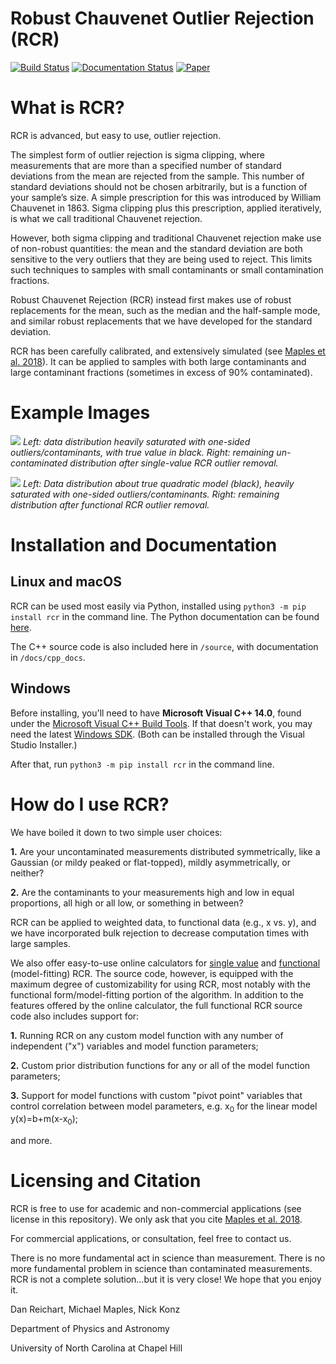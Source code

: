 # Robust Chauvenet Outlier Rejection (RCR)

[![Build Status](https://travis-ci.com/nickk124/RCR.svg?branch=master)](https://travis-ci.com/nickk124/RCR)
[![Documentation Status](https://readthedocs.org/projects/rcr/badge/?version=latest)](https://rcr.readthedocs.io/en/latest/?badge=latest)
[![Paper](https://img.shields.io/badge/arXiv-1807.05276-orange)](https://arxiv.org/abs/1807.05276)

# What is RCR?
RCR is advanced, but easy to use, outlier rejection.

The simplest form of outlier rejection is sigma clipping, where measurements that are more than a specified number of standard deviations from the mean are rejected from the sample. This number of standard deviations should not be chosen arbitrarily, but is a function of your sample’s size. A simple prescription for this was introduced by William Chauvenet in 1863. Sigma clipping plus this prescription, applied iteratively, is what we call traditional Chauvenet rejection.

However, both sigma clipping and traditional Chauvenet rejection make use of non-robust quantities: the mean and the standard deviation are both sensitive to the very outliers that they are being used to reject. This limits such techniques to samples with small contaminants or small contamination fractions.

Robust Chauvenet Rejection (RCR) instead first makes use of robust replacements for the mean, such as the median and the half-sample mode, and similar robust replacements that we have developed for the standard deviation.

RCR has been carefully calibrated, and extensively simulated (see [Maples et al. 2018](https://arxiv.org/abs/1807.05276)). It can be applied to samples with both large contaminants and large contaminant fractions (sometimes in excess of 90% contaminated).

# Example Images

![](example_imgs/before_after_singlevalue.png)
*Left: data distribution heavily saturated with one-sided outliers/contaminants, with true value in black. Right: remaining un-contaminated distribution after single-value RCR outlier removal.*

![](example_imgs/before_after_functional.png)
*Left: Data distribution about true quadratic model (black), heavily saturated with one-sided outliers/contaminants. Right: remaining distribution after functional RCR outlier removal.*

# Installation and Documentation

## Linux and macOS

RCR can be used most easily via Python, installed using `python3 -m pip install rcr` in the command line. The Python documentation can be found [here](rcr.readthedocs.io).

The C++ source code is also included here in `/source`, with documentation in `/docs/cpp_docs`.

## Windows

Before installing, you'll need to have **Microsoft Visual C++ 14.0**, found under the [Microsoft Visual C++ Build Tools](https://visualstudio.microsoft.com/downloads/). If that doesn't work, you may need the latest [Windows SDK](https://developer.microsoft.com/en-us/windows/downloads/windows-10-sdk/). (Both can be installed through the Visual Studio Installer.)

After that, run `python3 -m pip install rcr` in the command line.


# How do I use RCR?
We have boiled it down to two simple user choices:

**1.** Are your uncontaminated measurements distributed symmetrically, like a Gaussian (or mildy peaked or flat-topped), mildly asymmetrically, or neither?

**2.** Are the contaminants to your measurements high and low in equal proportions, all high or all low, or something in between?

RCR can be applied to weighted data, to functional data (e.g., x vs. y), and we have incorporated bulk rejection to decrease computation times with large samples.

We also offer easy-to-use online calculators for [single value](https://skynet.unc.edu/rcr/calculator/value) and [functional](https://skynet.unc.edu/rcr/calculator/functional) (model-fitting) RCR. The source code, however, is equipped with the maximum degree of customizability for using RCR, most notably with the functional form/model-fitting portion of the algorithm. In addition to the features offered by the online calculator, the full functional RCR source code also includes support for:

**1.** Running RCR on any custom model function with any number of independent ("x") variables and model function parameters;

**2.** Custom prior distribution functions for any or all of the model function parameters;

**3.** Support for model functions with custom "pivot point" variables that control correlation between model parameters, e.g. x<sub>0</sub> for the linear model y(x)=b+m(x-x<sub>0</sub>);

and more.


# Licensing and Citation

RCR is free to use for academic and non-commercial applications (see license in this repository). We only ask that you cite [Maples et al. 2018](https://arxiv.org/abs/1807.05276).

For commercial applications, or consultation, feel free to contact us.


There is no more fundamental act in science than measurement. There is no more fundamental problem in science than contaminated measurements. RCR is not a complete solution...but it is very close! We hope that you enjoy it.

Dan Reichart, Michael Maples, Nick Konz

Department of Physics and Astronomy

University of North Carolina at Chapel Hill
